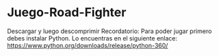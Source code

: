 # Juego-Road-Fighter
Descargar y luego descomprimir 
Recordatorio:
Para poder jugar primero debes instalar Python. Lo encuentras en el siguiente enlace: https://www.python.org/downloads/release/python-360/
